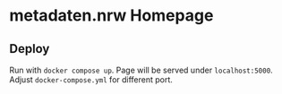 # metadaten.nrw Homepage

## Deploy

Run with `docker compose up`.
Page will be served under `localhost:5000`.
Adjust `docker-compose.yml` for different port.

